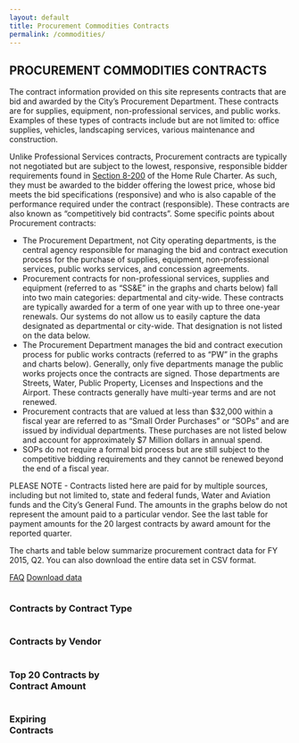 ```yaml
---
layout: default
title: Procurement Commodities Contracts
permalink: /commodities/
---
```


## PROCUREMENT COMMODITIES CONTRACTS

The contract information provided on this site represents contracts that are bid and awarded by the City’s Procurement Department.  These contracts are for supplies, equipment, non-professional services, and public works.  Examples of these types of contracts include but are not limited to:   office supplies, vehicles, landscaping services, various maintenance and construction.

Unlike Professional Services contracts, Procurement contracts are typically not negotiated but are subject to the lowest, responsive, responsible bidder requirements found in [Section 8-200](http://www.amlegal.com/nxt/gateway.dll/Pennsylvania/philadelphia_pa/philadelphiahomerulecharter/articleviiiprovisionsofgeneralapplicatio/chapter2contractsprocurementpropertyandr?f=templates$fn=default.htm$3.0$vid=amlegal:philadelphia_pa$anc=JD_Art.VIIICh.) of the Home Rule Charter.  As such, they must be awarded to the bidder offering the lowest price, whose bid meets the bid specifications (responsive) and who is also capable of the performance required under the contract (responsible).  These contracts are also known as “competitively bid contracts”.  Some specific points about Procurement contracts:


* The Procurement Department, not City operating departments, is the central agency responsible for managing the bid and contract execution process for the purchase of supplies, equipment, non-professional services, public works services, and concession agreements.
* Procurement contracts for non-professional services, supplies and equipment (referred to as “SS&amp;E” in the graphs and charts below) fall into two main categories: departmental and city-wide.  These contracts are typically awarded for a term of one year with up to three one-year renewals.  Our systems do not allow us to easily capture the data designated as departmental or city-wide. That designation is not listed on the data below.
* The Procurement Department manages the bid and contract execution process for public works contracts (referred to as “PW” in the graphs and charts below).   Generally, only five departments manage the public works projects once the contracts are signed. Those departments are Streets, Water, Public Property, Licenses and Inspections and the Airport. These contracts generally have multi-year terms and are not renewed.
* Procurement contracts that are valued at less than $32,000 within a fiscal year are referred to as “Small Order Purchases” or “SOPs” and are issued by individual departments.  These purchases are not listed below and account for approximately $7 Million dollars in annual spend.
* SOPs do not require a formal bid process but are still subject to the competitive bidding requirements and they cannot be renewed beyond the end of a fiscal year.

PLEASE NOTE - Contracts listed here are paid for by multiple sources, including but not limited to, state and federal funds, Water and Aviation funds and the City’s General Fund.  The amounts in the graphs below do not represent the amount paid to a particular vendor. See the last table for payment amounts for the 20 largest contracts by award amount for the reported quarter.

The charts and table below summarize procurement contract data for FY 2015, Q2. You can also download the entire data set in CSV format.

<a href="faq/" class="button">FAQ</a>
<a href="https://www.opendataphilly.org/dataset/commodity-contract-data" target="_blank" class="button">Download data</a>

  <div class="row">
    <div class="medium-24 columns">
      <h3 class="chart">Contracts by Contract Type</h3>
      <div id="by_type" class="visualization"></div>
    </div>
  </div>

  <div class="row">
    <div class="medium-24 columns">
      <h3 class="chart">Contracts by Vendor</h3>
      <div id="by_vendor" class="visualization"></div>
    </div>
  </div>

  <div class="row">
    <div class="medium-24 columns">
      <h3>Top 20 Contracts by Contract Amount</h3>
      <table id="browse" class="table table-striped"></table>
    </div>
  </div>

  <div class="row">
    <div class="medium-24 columns">
      <h3>Expiring Contracts</h3>
      <table id="expiring" class="table table-striped"></table>
    </div>
  </div>

<script type="text/javascript">
sources = [
    {
        path: '{{ "/commodities/data/FY2015Q2.csv" | prepend: site.baseurl }}',
        cleanCurrency: ['Contract_Amount', 'Total_Transactions'],
        visualizations: [
            {
                container: '#by_vendor',
                type: 'pie',
                groupBy: 'Vendor_Name',
                aggregate: 'Contract_Amount',
                limit: 10
            },
            {
                container: '#by_type',
                type: 'pie',
                groupBy: 'Contract_Type',
                aggregate: 'Contract_Amount',
                limit: 10
            },
            {
                container: '#browse',
                type: 'table',
                columns: {
                    'Department_Name': 'Department',
                    'Vendor_Name': 'Vendor',
                    'Contract_Type': 'Type',
                    'Contract_Description': 'Description',
                    'Contract_Amount': 'Contract Amount',
                    'Total_Transactions': 'Payments'
                },
                sort: [
                    [4, 'desc']
                ]
            },
            {
                container: '#expiring',
                type: 'table_expired',
                columns: {
                    'Contract_Number': 'Contract Number',
                    'Contract_Description': 'Description',
                    'Start_Date': "Start Date",
                    'End_Date': "End Date",
                    'Contract_Type': 'Type',
                    'Vendor_Name': 'Vendor',
                    'Department_Name': 'Department',
                    'Contract_Amount': 'Contract Amount',
                    'Total_Contract_Months': 'Total Contract Months',
                    'Remaining_Contract_Months': 'Remaining Contract Months',
                },
                sort: [
                    [4, 'desc']
                ]
            }
        ]
    }
];
</script>
